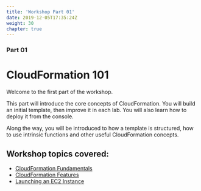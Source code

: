 ```yaml
---
title: 'Workshop Part 01'
date: 2019-12-05T17:35:24Z
weight: 30
chapter: true
---
```


### Part 01

# CloudFormation 101

Welcome to the first part of the workshop.

This part will introduce the core concepts of CloudFormation.  You will build an initial template, then improve it in each lab. You will also learn how to deploy it from the console.

Along the way, you will be introduced to how a template is structured, how to use intrinsic functions and other useful CloudFormation concepts.

## Workshop topics covered:

+ [CloudFormation Fundamentals](/30-workshop-part-01/10-cloudformation-fundamentals)
+ [CloudFormation Features](/30-workshop-part-01/20-cloudformation-features)
+ [Launching an EC2 Instance](/30-workshop-part-01/30-launching-ec2)
